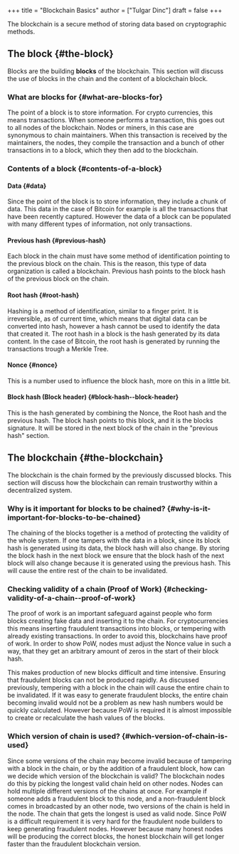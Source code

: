 +++
title = "Blockchain Basics"
author = ["Tulgar Dinc"]
draft = false
+++

The blockchain is a secure method of storing data based on cryptographic methods.


## The block {#the-block}

Blocks are the building **blocks** of the blockchain.
This section will discuss the use of blocks in the chain and the content of a blockchain block.


### What are blocks for {#what-are-blocks-for}

The point of a block is to store information.
For crypto currencies, this means transactions.
When someone performs a transaction, this goes out to all nodes of the blockchain.
Nodes or miners, in this case are synonymous to chain maintainers.
When this transaction is received by the maintainers, the nodes, they compile the transaction and a bunch of other transactions in to a block, which they then add to the blockchain.


### Contents of a block {#contents-of-a-block}


#### Data {#data}

Since the point of the block is to store information, they include a chunk of data.
This data in the case of Bitcoin for example is all the transactions that have been recently captured.
However the data of a block can be populated with many different types of information, not only transactions.


#### Previous hash {#previous-hash}

Each block in the chain must have some method of identification pointing to the previous block on the chain.
This is the reason, this type of data organization is called a blockchain.
Previous hash points to the block hash of the previous block on the chain.


#### Root hash {#root-hash}

Hashing is a method of identification, similar to a finger print.
It is irreversible, as of current time, which means that digital data can be converted into hash, however a hash cannot be used to identify the data that created it.
The root hash in a block is the hash generated by its data content.
In the case of Bitcoin, the root hash is generated by running the transactions trough a Merkle Tree.


#### Nonce {#nonce}

This is a number used to influence the block hash, more on this in a little bit.


#### Block hash (Block header) {#block-hash--block-header}

This is the hash generated by combining the Nonce, the Root hash and the previous hash.
The block hash points to this block, and it is the blocks signature.
It will be stored in the next block of the chain in the "previous hash" section.


## The blockchain {#the-blockchain}

The blockchain is the chain formed by the previously discussed blocks.
This section will discuss how the blockchain can remain trustworthy within a decentralized system.


### Why is it important for blocks to be chained? {#why-is-it-important-for-blocks-to-be-chained}

The chaining of the blocks together is a method of protecting the validity of the whole system.
If one tampers with the data in a block, since its block hash is generated using its data, the block hash will also change.
By storing the block hash in the next block we ensure that the block hash of the next block will also change because it is generated using the previous hash.
This will cause the entire rest of the chain to be invalidated.


### Checking validity of a chain (Proof of Work) {#checking-validity-of-a-chain--proof-of-work}

The proof of work is an important safeguard against people who form blocks creating fake data and inserting it to the chain.
For cryptocurrencies this means inserting fraudulent transactions into blocks, or tempering with already existing transactions.
In order to avoid this, blockchains have proof of work.
In order to show PoW, nodes must adjust the Nonce value in such a way, that they get an arbitrary amount of zeros in the start of their block hash.

This makes production of new blocks difficult and time intensive.
Ensuring that fraudulent blocks can not be produced rapidly.
As discussed previously, tempering with a block in the chain will cause the entire chain to be invalidated.
If it was easy to generate fraudulent blocks, the entire chain becoming invalid would not be a problem as new hash numbers would be quickly calculated.
However because PoW is required it is almost impossible to create or recalculate the hash values of the blocks.


### Which version of chain is used? {#which-version-of-chain-is-used}

Since some versions of the chain may become invalid because of tampering with a block in the chain, or by the addition of a fraudulent block, how can we decide which version of the blockchain is valid?
The blockchain nodes do this by picking the longest valid chain held on other nodes.
Nodes can hold multiple different versions of the chains at once.
For example if someone adds a fraudulent block to this node, and a non-fraudulent block comes in broadcasted by an other node, two versions of the chain is held in the node.
The chain that gets the longest is used as valid node.
Since PoW is a difficult requirement it is very hard for the fraudulent node builders to keep generating fraudulent nodes.
However because many honest nodes will be producing the correct blocks, the honest blockchain will get longer faster than the fraudulent blockchain version.
